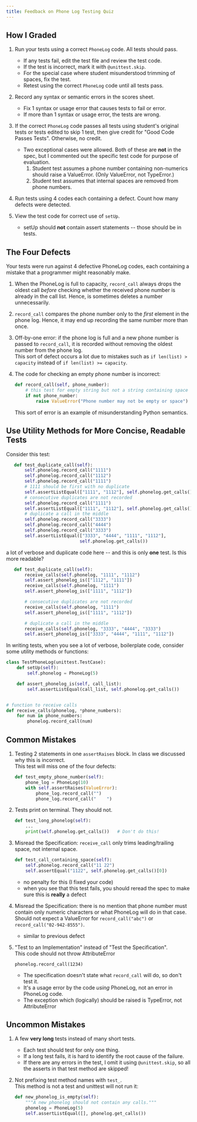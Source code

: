 ```yaml
---
title: Feedback on Phone Log Testing Quiz
---
```


## How I Graded

1. Run your tests using a correct `PhoneLog` code.  All tests should pass.
   - If any tests fail, edit the test file and review the test code.
   - If the test is incorrect, mark it with `@unittest.skip`.
   - For the special case where student misunderstood trimming of spaces, fix the test.
   - Retest using the correct `PhoneLog` code until all tests pass.

2. Record any syntax or semantic errors in the scores sheet.
   - Fix 1 syntax or usage error that causes tests to fail or error.
   - If more than 1 syntax or usage error, the tests are wrong.

3. If the correct `PhoneLog` code passes all tests using student's original tests or tests edited to skip 1 test, then give credit for "Good Code Passes Tests". Otherwise, no credit.
   - Two exceptional cases were allowed. Both of these are **not** in the spec, but I commented out the specific test code for purpose of evaluation.
     1. Student test assumes a phone number containing non-numerics should raise a ValueError. (Only ValueError, not TypeError.)  
     2. Student test assumes that internal spaces are removed from phone numbers.

4. Run tests using 4 codes each containing a defect. Count how many defects were detected.

5. View the test code for correct use of `setUp`.
   - setUp should **not** contain assert statements -- those should be in tests.


## The Four Defects 

Your tests were run against 4 defective PhoneLog codes, 
each containing a mistake that a programmer might reasonably make.

1. When the PhoneLog is full to capacity, `record_call` always drops the oldest call *before* checking whether the received phone number is already in the call list.  Hence, is sometimes deletes a number unnecessarily.

2. `record_call` compares the phone number only to the *first* element in the phone log. Hence, it may end up recording the same number more than once.

3. Off-by-one error: if the phone log is full and a new phone number is passed to `record_call`, it is recorded without removing the oldest number from the phone log.    
   This sort of defect occurs a lot due to mistakes such as `if len(list) > capacity` instead of `if len(list) >= capacity`.

4. The code for checking an empty phone number is incorrect:
   ```python
   def record_call(self, phone_number):
       # this test for empty string but not a string containing space
       if not phone_number:
           raise ValueError("Phone number may not be empty or space")
   ```
   This sort of error is an example of misunderstanding Python semantics.


## Use Utility Methods for More Concise, Readable Tests

Consider this test:
```python
   def test_duplicate_call(self):
       self.phonelog.record_call("1111")
       self.phonelog.record_call("1112")
       self.phonelog.record_call("1111")
       # 1111 should be first with no duplicate
       self.assertListEqual(["1111", "1112"], self.phonelog.get_calls())
       # consecutive duplicates are not recorded
       self.phonelog.record_call("1111")
       self.assertListEqual(["1111", "1112"], self.phonelog.get_calls())
       # duplicate a call in the middle
       self.phonelog.record_call("3333")
       self.phonelog.record_call("4444")
       self.phonelog.record_call("3333")
       self.assertListEqual(["3333", "4444", "1111", "1112"], 
                            self.phonelog.get_calls())
```
a lot of verbose and duplicate code here -- and this is only **one** test. 
Is this more readable? 

```python
   def test_duplicate_call(self):
       receive_calls(self.phonelog, "1111", "1112")
       self.assert_phonelog_is(["1112", "1111"])
       receive_calls(self.phonelog, "1111")
       self.assert_phonelog_is(["1111", "1112"])

       # consecutive duplicates are not recorded
       receive_calls(self.phonelog, "1111")
       self.assert_phonelog_is(["1111", "1112"])

       # duplicate a call in the middle
       receive_calls(self.phonelog, "3333", "4444", "3333")
       self.assert_phonelog_is(["3333", "4444", "1111", "1112"]) 
```

In writing tests, when you see a lot of verbose, boilerplate code, consider
some utility methods or functions:
```python
class TestPhoneLog(unittest.TestCase):
    def setUp(self):
        self.phonelog = PhoneLog(5)

    def assert_phonelog_is(self, call_list):
        self.assertListEqual(call_list, self.phonelog.get_calls())


# function to receive calls
def receive_calls(phonelog, *phone_numbers):
    for num in phone_numbers:
        phonelog.record_call(num)
```


## Common Mistakes

1. Testing 2 statements in one `assertRaises` block. In class we discussed why this is incorrect.    
   This test will miss one of the four defects:
   ```python
   def test_empty_phone_number(self):
       phone_log = PhoneLog(10)
       with self.assertRaises(ValueError):
           phone_log.record_call("")
           phone_log.record_call("    ")
   ```

3. Tests print on terminal.  They should not.
   ```python
   def test_long_phonelog(self):
       ...
       print(self.phonelog.get_calls())   # Don't do this!
   ```

4. Misread the Specification: `receive_call` only trims leading/trailing space, not internal space.
   ```python
   def test_call_containing_space(self):
       self.phonelog.record_call("11 22")
       self.assertEqual("1122", self.phonelog.get_calls()[0])
   ```
   - no penalty for this (I fixed your code)
   - when you see that this test fails, you should reread the spec to make sure this is **really** a defect

5. Misread the Specification: there is no mention that phone number must contain only numeric characters or what PhoneLog will do in that case.  Should not expect a ValueError for `record_call("abc")` or `record_call("02-942-8555")`.
   - similar to previous defect

6. "Test to an Implementation" instead of "Test the Specification".    
   This code should not throw AttributeError
   ```
   phonelog.record_call(1234)
   ```
   - The specification doesn't state what `record_call` will do, so don't test it.
   - It's a usage error by the code *using* PhoneLog, not an error in PhoneLog code.
   - The exception which (logically) should be raised is TypeError, not AttributeError


## Uncommon Mistakes

1. A few **very long** tests instead of many short tests.
   - Each test should test for only one thing.
   - If a long test fails, it is hard to identify the root cause of the failure.
   - If there are any errors in the test, I omit it using `@unittest.skip`, so all the asserts in that test method are skipped!

2. Not prefixing test method names with `test_`.     
   This method is not a test and unittest will not run it:
   ```python
   def new_phonelog_is_empty(self):
       """A new phonelog should not contain any calls."""
       phonelog = PhoneLog(5)
       self.assertListEqual([], phonelog.get_calls())
   ```
